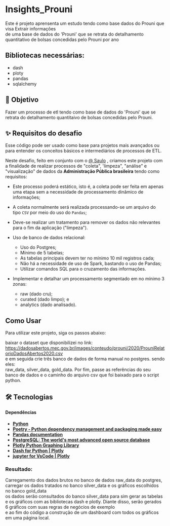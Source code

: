 # Insights_Prouni

Este é projeto aprensenta um estudo tendo como base dados do Prouni que visa Extrair informações<br />
de uma base de dados do 'Prouni' que se retrata do detalhamento quantitativo de bolsas concedidas pelo Prouni por ano



## Bibliotecas necessárias:

- dash
- ploty
- pandas
- sqlalchemy

## 🧐 Objetivo

Fazer um processo de etl tendo como base de dados do 'Prouni' que se retrata do detalhamento quantitaivo de bolsas concedidas pelo Prouni. <br/>

## ✨ Requisitos do desafio

Esse código pode ser usado como base para projetos mais avançados ou para entender os conceitos básicos e intermediários de processos de ETL. <br/>

Neste desafio, feito em conjunto com o [@ Saulo](https://github.com/havilasaulo) , criamos este projeto com a finalidade de realizar processos de "coleta", 'limpeza", "análise" e "visualização" de dados da **Administração Pública brasileira** tendo como requisitos:

-   Este processo poderá estático, isto é, a coleta pode ser feita em apenas uma etapa sem a necessidade de processamento dinâmico de informações;
-   A coleta normalmente será realizada processando-se um arquivo do tipo `CSV` por meio do uso do `Pandas`;
-   Deve-se realizar um tratamento para remover os dados não relevantes para o fim da aplicação ("limpeza").

-   Uso de banco de dados relacional:
    -   Uso do Postgres;
    -   Mínimo de 5 tabelas;
    -   As tabelas principais devem ter no mínimo 10 mil registros cada;
    -   Não há a necessidade de uso de Spark, bastando o uso de Pandas;
    -   Utilizar comandos SQL para o cruzamento das informações.
-   Implementar e detalhar um processamento segmentado em no mínimo 3 zonas:
    -   raw (dado cru);
    -   curated (dado limpo); e
    -   analytics (dado analisado).
## Como Usar

Para utilizar este projeto, siga os passos abaixo:


baixar o dataset que disponibilizei no link:<br/> https://dadosabertos.mec.gov.br/images/conteudo/prouni/2020/ProuniRelatorioDadosAbertos2020.csv<br/> e em seguida crie três banco de dados de forma manual no postgres. sendo eles: <br/>
raw_data, silver_data, gold_data. Por fim, passe as referências do seu banco de dados e o caminho do arquivo csv que foi baixado para o script python.

## 🛠 Tecnologias

#### **Dependências**

-   **[Python](https://docs.python.org/pt-br/3/tutorial/index.html)**
-   **[Poetry - Python dependency management and packaging made easy](https://python-poetry.org/)**
-   **[Pandas documentation](https://pandas.pydata.org/pandas-docs/stable/index.html)**
-   **[PostgreSQL: The world's most advanced open source database](https://www.postgresql.org/)**
-   **[Plotly Python Graphing Library](https://plotly.com/python/)**
-   **[Dash for Python | Plotly](https://dash.plotly.com/tutorial)**
-   **[jupyter for VsCode | Plotly](https://www.walissonsilva.com/posts/jupyter-notebook-no-visual-studio-code)**

### Resultado:

Carregamento dos dados brutos no banco de dados raw_data do postgres, carregar os dados tratados no banco silver_data e os gráficos escolhidos no banco gold_data <br/>
os dados serão consultados do banco silver_data para sim gerar as tabelas e os gráficos com as bibliotecas dash e plotly. Diante disso, serão gerados 6 gráficos com suas regras de negócios de exemplo <br/>
e ao fim do código a construção de um dashboard com todos os gráficos em uma página local.

